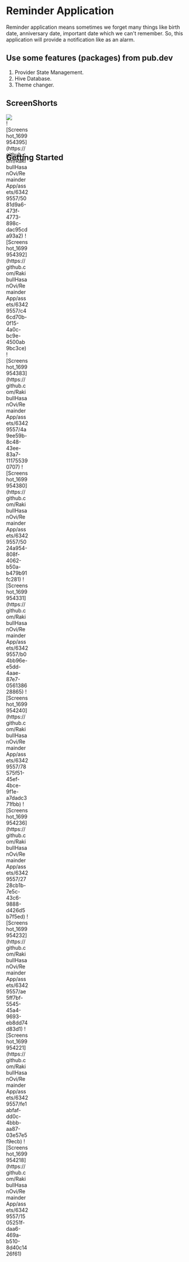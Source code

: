 # Reminder Application

Reminder application means sometimes we forget many things like birth date, anniversary date, important date which we can't remember. So, this application will provide a notification like as an alarm.

## Use some features (packages) from pub.dev

1. Provider State Management.
2. Hive Database.
3. Theme changer.

## ScreenShorts 

<img src = "github.com/RakibullHasanOvi/RemainderApp/assets/63429557/5081d9a6-473f-4773-898c-dac95cda93a2.png"/>
<div style="width:60px ; height:60px">
![Screenshot_1699954395](https://github.com/RakibullHasanOvi/RemainderApp/assets/63429557/5081d9a6-473f-4773-898c-dac95cda93a2)
![Screenshot_1699954392](https://github.com/RakibullHasanOvi/RemainderApp/assets/63429557/c46cd70b-0f15-4a0c-bc9e-4500ab9bc3ce)
![Screenshot_1699954383](https://github.com/RakibullHasanOvi/RemainderApp/assets/63429557/4a9ee59b-8c48-43ee-83a7-111755390707)
![Screenshot_1699954380](https://github.com/RakibullHasanOvi/RemainderApp/assets/63429557/5024a954-808f-4062-b50a-b479b91fc281)
![Screenshot_1699954331](https://github.com/RakibullHasanOvi/RemainderApp/assets/63429557/b04bb96e-e5dd-4aae-87e7-056138628865)
![Screenshot_1699954240](https://github.com/RakibullHasanOvi/RemainderApp/assets/63429557/78575f51-45ef-4bce-9f1e-a7dadc371fbb)
![Screenshot_1699954236](https://github.com/RakibullHasanOvi/RemainderApp/assets/63429557/2728cb1b-7e5c-43c6-9888-d426d5b7f5ed)
![Screenshot_1699954232](https://github.com/RakibullHasanOvi/RemainderApp/assets/63429557/ae5ff7bf-5545-45a4-9693-eb8dd74d83d1)
![Screenshot_1699954221](https://github.com/RakibullHasanOvi/RemainderApp/assets/63429557/fe1abfaf-dd0c-4bbb-aa87-03e57e5f9ecb)
![Screenshot_1699954218](https://github.com/RakibullHasanOvi/RemainderApp/assets/63429557/1505251f-daa6-469a-b510-8d40c1426f61)
</div>


## Getting Started
